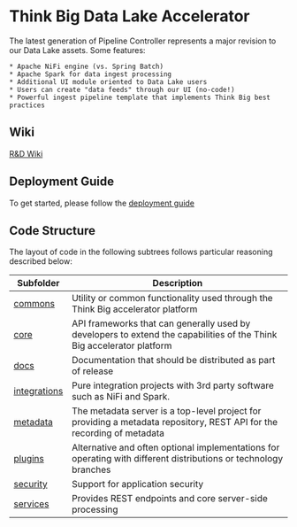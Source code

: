 # Think Big Data Lake Accelerator

The latest generation of Pipeline Controller represents a major revision to our Data Lake 
assets.  Some features:

    * Apache NiFi engine (vs. Spring Batch)
    * Apache Spark for data ingest processing  
    * Additional UI module oriented to Data Lake users
    * Users can create "data feeds" through our UI (no-code!)
    * Powerful ingest pipeline template that implements Think Big best practices

## Wiki

[R&D Wiki](https://wiki.thinkbiganalytics.com/display/RD/Pipeline+Controller+-+Next+Generation/)

## Deployment Guide

To get started, please follow the [deployment guide](docs/latest/deployment-guide.adoc)

## Code Structure

The layout of code in the following subtrees follows particular reasoning described below: 

| Subfolder        | Description           |
| ------------- |-------------|
| [commons](commons) |  Utility or common functionality used through the Think Big accelerator platform
| [core](core) | API frameworks that can generally used by developers to extend the capabilities of the Think Big accelerator platform
| [docs](docs) | Documentation that should be distributed as part of release
| [integrations](integrations) | Pure integration projects with 3rd party software such as NiFi and Spark. 
| [metadata](metadata) | The metadata server is a top-level project for providing a metadata repository, REST API for the recording of metadata
| [plugins](plugins) | Alternative and often optional implementations for operating with different distributions or technology branches
| [security](security) | Support for application security
| [services](services) | Provides REST endpoints and core server-side processing 
